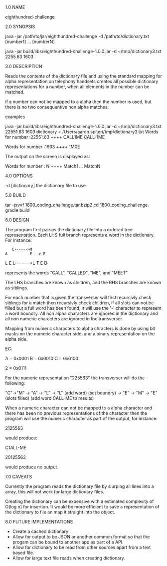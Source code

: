 1.0 NAME

eighthundred-challenge

2.0 SYNOPSIS

 java -jar /path/to/jar/eighthundred-challenge -d /path/to/dictionary.txt [number1] ... [numberN]

 java -jar build/libs/eighthundred-challenge-1.0.0.jar -d ~/tmp/dictionary3.txt 2255.63 1603

3.0 DESCRIPTION

Reads the contents of the dictionary file and using the standard mapping for alpha representation on telephony handsets
creates all possible dictionary representations for a number, when all elements in the number can be matched.

if a number can not be mapped to a alpha then the number is used, but there is no two consequentive non alpha matches:

examples

java -jar build/libs/eighthundred-challenge-1.0.0.jar -d ~/tmp/dictionary3.txt 22551.63 1603
dictionary = /Users/aaron.spiteri/tmp/dictionary3.txt
Words for number :22551.63
++++
CALL1ME
CALL-1ME

Words for number :1603
++++
1M0E



The output on the screen is displayed as:

Words for number : N
++++
Match1
...
MatchN

4.0 OPTIONS

 -d [dictionary] the dictionary file to use
 
5.0 BUILD

 tar -jxvvf 1800_coding_challenge.tar.bzip2
 cd 1800_coding_challenge.
 gradle build


6.0 DESIGN

The program first parses the dictionary file into a ordered tree representation.  Each LHS full branch represents a 
word in the dictionary.  For instance:

       C------>M
    A          E---> E
  L                  E
L------>L            T
        E
        D

represents the words "CALL", "CALLED", "ME", and "MEET"

The LHS branches are known as children, and the RHS branches are known as siblings. 

For each number that is given the transverser will first recursivly check siblings for a match then recursivly check 
children, if all slots can not be filled but a full word has been found, it will use the '-' character to represent 
a word boundry.  All non alpha characters are ignored in the dictionary and all non numeric characters are ignored in 
the transverser.

Mapping from numeric characters to alpha chracters is done by using bit masks on the numeric character side, and a 
binary representation on the alpha side.

EG: 

A = 0x0001
B = 0x0010
C = 0x0100

2 = 0x0111

For the numeric representation "225563" the transverser will do the following:

"C"->"M" -> "A" -> "L" -> "L" (add word) (set boundry) -> "E" -> "M" -> "E" (slots filled) (add word CALL-ME to results)

When a numeric character can not be mapped to a alpha character and there has been no previous representations of the 
character then the program will use the numeric character as part of the output, for instance:

2125563

would produce:

C1ALL-ME

20125563

would produce no output.

7.0 CAVEATS

Currently the program reads the dictionary file by slurping all lines into a array, this will not work for large 
dictionary files.

Creating the dictionary can be expensive with a estimated complexity of O(log n) for insertion.  It would be more 
efficient to save a representation of the dictionary to file an map it straight into the object.  

8.0 FUTURE IMPLEMENTATIONS

* Create a cached dictionary
* Allow for output to be JSON or another common format so that the progam can be bound to another app as part of a API.
* Allow for dictionary to be read from other sources apart from a text based file.
* Allow for large text file reads when creating dictionary.